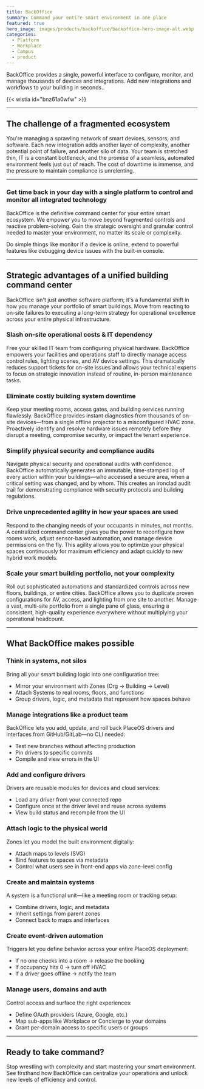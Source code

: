```yaml
---
title: BackOffice
summary: Command your entire smart environment in one place
featured: true
hero_image: images/products/backoffice/backoffice-hero-image-alt.webp
categories:
  - Platform
  - Workplace
  - Campus
  - product
---
```

BackOffice provides a single, powerful interface to configure, monitor, and manage thousands of devices and integrations. Add new integrations and workflows to your building in seconds.. 

{{< wistia id="bnz61a0wfw" >}}

---

## The challenge of a fragmented ecosystem

You're managing a sprawling network of smart devices, sensors, and software. Each new integration adds another layer of complexity, another potential point of failure, and another silo of data. Your team is stretched thin, IT is a constant bottleneck, and the promise of a seamless, automated environment feels just out of reach. The cost of downtime is immense, and the pressure to maintain compliance is unrelenting.

---

### Get time back in your day with a single platform to control and monitor all integrated technology

BackOffice is the definitive command center for your entire smart ecosystem. We empower you to move beyond fragmented controls and reactive problem-solving. Gain the strategic oversight and granular control needed to master your environment, no matter its scale or complexity.

Do simple things like monitor if a device is online, extend to powerful features like debugging device issues with the built-in console.

---

## Strategic advantages of a unified building command center

BackOffice isn't just another software platform; it's a fundamental shift in how you manage your portfolio of smart buildings. Move from reacting to on-site failures to executing a long-term strategy for operational excellence across your entire physical infrastructure.

### Slash on-site operational costs & IT dependency

Free your skilled IT team from configuring physical hardware. BackOffice empowers your facilities and operations staff to directly manage access control rules, lighting scenes, and AV device settings. This dramatically reduces support tickets for on-site issues and allows your technical experts to focus on strategic innovation instead of routine, in-person maintenance tasks.

### Eliminate costly building system downtime

Keep your meeting rooms, access gates, and building services running flawlessly. BackOffice provides instant diagnostics from thousands of on-site devices—from a single offline projector to a misconfigured HVAC zone. Proactively identify and resolve hardware issues remotely before they disrupt a meeting, compromise security, or impact the tenant experience.

### Simplify physical security and compliance audits

Navigate physical security and operational audits with confidence. BackOffice automatically generates an immutable, time-stamped log of every action within your buildings—who accessed a secure area, when a critical setting was changed, and by whom. This creates an ironclad audit trail for demonstrating compliance with security protocols and building regulations.

### Drive unprecedented agility in how your spaces are used

Respond to the changing needs of your occupants in minutes, not months. A centralized command center gives you the power to reconfigure how rooms work, adjust sensor-based automation, and manage device permissions on the fly. This agility allows you to optimize your physical spaces continuously for maximum efficiency and adapt quickly to new hybrid work models.

### Scale your smart building portfolio, not your complexity

Roll out sophisticated automations and standardized controls across new floors, buildings, or entire cities. BackOffice allows you to duplicate proven configurations for AV, access, and lighting from one site to another. Manage a vast, multi-site portfolio from a single pane of glass, ensuring a consistent, high-quality experience everywhere without multiplying your operational headcount.

---

## What BackOffice makes possible

### Think in systems, not silos

Bring all your smart building logic into one configuration tree:

* Mirror your environment with Zones (Org → Building → Level)
* Attach Systems to real rooms, floors, and functions
* Group drivers, logic, and metadata that represent how spaces behave

### Manage integrations like a product team

BackOffice lets you add, update, and roll back PlaceOS drivers and interfaces from GitHub/GitLab—no CLI needed:

* Test new branches without affecting production
* Pin drivers to specific commits
* Compile and view errors in the UI

### Add and configure drivers

Drivers are reusable modules for devices and cloud services:

* Load any driver from your connected repo
* Configure once at the driver level and reuse across systems
* View build status and recompile from the UI

### Attach logic to the physical world

Zones let you model the built environment digitally:

* Attach maps to levels (SVG)
* Bind features to spaces via metadata
* Control what users see in front-end apps via zone-level config

### Create and maintain systems

A system is a functional unit—like a meeting room or tracking setup:

* Combine drivers, logic, and metadata
* Inherit settings from parent zones
* Connect back to maps and interfaces

### Create event-driven automation

Triggers let you define behavior across your entire PlaceOS deployment:

* If no one checks into a room → release the booking
* If occupancy hits 0 → turn off HVAC
* If a driver goes offline → notify the team

### Manage users, domains and auth

Control access and surface the right experiences:

* Define OAuth providers (Azure, Google, etc.)
* Map sub-apps like Workplace or Concierge to your domains
* Grant per-domain access to specific users or groups

---
	
## Ready to take command?

Stop wrestling with complexity and start mastering your smart environment. See firsthand how BackOffice can centralize your operations and unlock new levels of efficiency and control.
